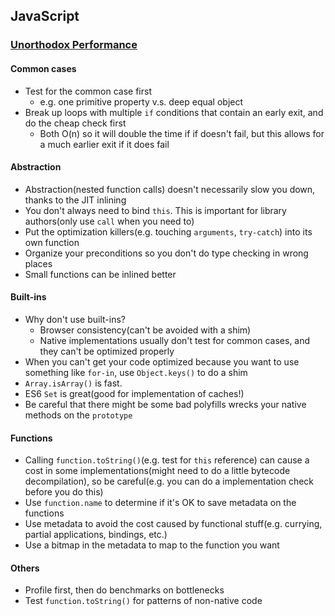 ## JavaScript

### [Unorthodox Performance](https://www.youtube.com/watch?v=NthmeLEhDDM)

#### Common cases

* Test for the common case first
  * e.g. one primitive property v.s. deep equal object
* Break up loops with multiple `if` conditions that contain an early exit, and do the cheap check first
  * Both O(n) so it will double the time if if doesn't fail, but this allows for a much earlier exit if it does fail

#### Abstraction

* Abstraction(nested function calls) doesn't necessarily slow you down, thanks to the JIT inlining
* You don't always need to bind `this`. This is important for library authors(only use `call` when you need to)
* Put the optimization killers(e.g. touching `arguments`, `try-catch`) into its own function
* Organize your preconditions so you don't do type checking in wrong places
* Small functions can be inlined better

#### Built-ins

* Why don't use built-ins?
  * Browser consistency(can't be avoided with a shim)
  * Native implementations usually don't test for common cases, and they can't be optimized properly
* When you can't get your code optimized because you want to use something like `for-in`, use `Object.keys()` to do a shim
* `Array.isArray()` is fast.
* ES6 `Set` is great(good for implementation of caches!)
* Be careful that there might be some bad polyfills wrecks your native methods on the `prototype`

#### Functions

* Calling `function.toString()`(e.g. test for `this` reference) can cause a cost in some implementations(might need to do a little bytecode decompilation), so be careful(e.g. you can do a implementation check before you do this)
* Use `function.name` to determine if it's OK to save metadata on the functions
* Use metadata to avoid the cost caused by functional stuff(e.g. currying, partial applications, bindings, etc.)
* Use a bitmap in the metadata to map to the function you want

#### Others

* Profile first, then do benchmarks on bottlenecks
* Test `function.toString()` for patterns of non-native code